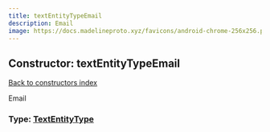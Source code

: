 ```yaml
---
title: textEntityTypeEmail
description: Email
image: https://docs.madelineproto.xyz/favicons/android-chrome-256x256.png
---
```

## Constructor: textEntityTypeEmail  
[Back to constructors index](index.md)



Email




### Type: [TextEntityType](../types/TextEntityType.md)


